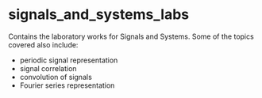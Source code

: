 # signals_and_systems_labs

Contains the laboratory works for Signals and Systems.
Some of the topics covered also include:
- periodic signal representation
- signal correlation
- convolution of signals
- Fourier series representation
